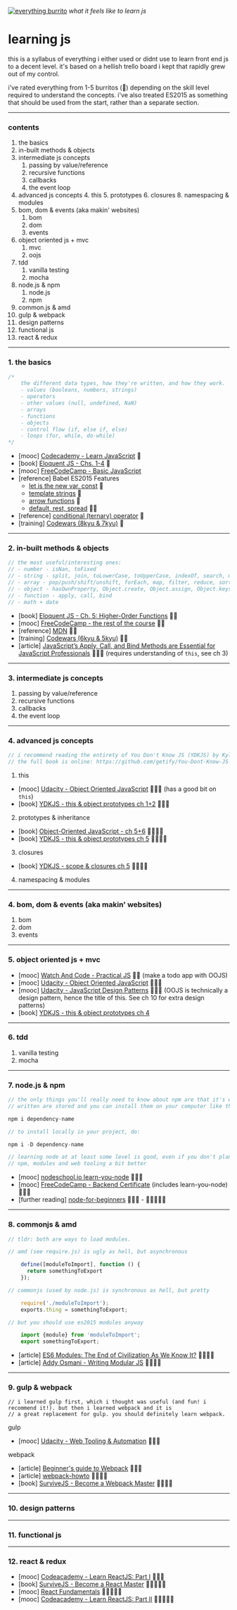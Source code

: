 <a href="https://www.youtube.com/watch?v=xDButnEa320">![everything burrito](/everything-burrito.png)</a>
*what it feels like to learn js*

# learning js

this is a syllabus of everything i either used or didnt use to learn front end js to a decent level. it's based on a hellish trello board i kept that rapidly grew out of my control. 

i've rated everything from 1-5 burritos (🌯) depending on the skill level required to understand the concepts. i've also treated ES2015 as something that should be used from the start, rather than a separate section.

----

### contents

1. the basics
2. in-built methods & objects
3. intermediate js concepts
	1. passing by value/reference
	2. recursive functions
	3. callbacks
	7. the event loop
4. advanced js concepts
	4. this
	5. prototypes
	6. closures
	8. namespacing & modules
4. bom, dom & events (aka makin' websites)
	1. bom
	2. dom
	3. events
5. object oriented js + mvc
	1. mvc
	2. oojs
6. tdd
	1. vanilla testing
	2. mocha
7. node.js & npm
	1. node.js
	2. npm
8. common.js & amd
9. gulp & webpack
10. design patterns
11. functional js
12. react & redux

----

### 1. the basics

```js
/*
	the different data types, how they're written, and how they work.
	- values (booleans, numbers, strings)
	- operators
	- other values (null, undefined, NaN)
	- arrays
	- functions
	- objects
	- control flow (if, else if, else)
	- loops (for, while, do-while)
*/
```

- \[mooc\] [Codecademy - Learn JavaScript](https://www.codecademy.com/learn/learn-javascript) 🌯
- \[book\] [Eloquent JS - Chs. 1-4](http://eloquentjavascript.net/01_values.html) 🌯
- \[mooc\] [FreeCodeCamp - Basic JavaScript](https://www.freecodecamp.com/challenges/comment-your-javascript-code)
- \[reference\] Babel ES2015 Features
	- [let is the new var, const](https://babeljs.io/docs/learn-es2015/#let-const) 🌯
	- [template strings](https://babeljs.io/docs/learn-es2015/#template-strings) 🌯
	- [arrow functions](https://babeljs.io/docs/learn-es2015/#arrows-and-lexical-this) 🌯
	- [default, rest, spread](https://babeljs.io/docs/learn-es2015/#default-rest-spread) 🌯🌯
- \[reference\] [conditional (ternary) operator](https://developer.mozilla.org/en-US/docs/Web/JavaScript/Reference/Operators/Conditional_Operator) 🌯
- \[training\] [Codewars (8kyu & 7kyu)](https://www.codewars.com/) 🌯

----

### 2. in-built methods & objects

```js
// the most useful/interesting ones:
// - number - isNan, toFixed
// - string - split, join, toLowerCase, toUpperCase, indexOf, search, match, replace, repeat
// - array - pop/push/shift/unshift, forEach, map, filter, reduce, sort, concat, every, some, from (loads!)
// - object - hasOwnProperty, Object.create, Object.assign, Object.keys
// - function - apply, call, bind
// - math + date
```

- \[book\] [Eloquent JS - Ch. 5: Higher-Order Functions](http://eloquentjavascript.net/05_higher_order.html) 🌯🌯
- \[mooc\] [FreeCodeCamp - the rest of the course](https://www.freecodecamp.com/challenges/comment-your-javascript-code) 🌯🌯
- \[reference\] [MDN](https://developer.mozilla.org/en-US/docs/Web/JavaScript/Reference/Global_Objects) 🌯🌯
- \[training\] [Codewars (6kyu & 5kyu)](https://www.codewars.com/) 🌯🌯
- \[article\] [JavaScript’s Apply, Call, and Bind Methods are Essential for JavaScript Professionals](http://javascriptissexy.com/javascript-apply-call-and-bind-methods-are-essential-for-javascript-professionals/) 🌯🌯🌯 (requires understanding of `this`, see ch 3)

----

### 3. intermediate js concepts

1. passing by value/reference
2. recursive functions
3. callbacks
7. the event loop

----

### 4. advanced js concepts

```js
// i recommend reading the entirety of You Don't Know JS (YDKJS) by Kyle Simpson if you can
// the full book is online: https://github.com/getify/You-Dont-Know-JS
```

1. this
- \[mooc\] [Udacity - Object Oriented JavaScript](https://www.udacity.com/course/object-oriented-javascript--ud015) 🌯🌯🌯 (has a good bit on `this`)
- \[book\] [YDKJS - this & object prototypes ch 1+2](https://github.com/getify/You-Dont-Know-JS/blob/master/this%20%26%20object%20prototypes/ch1.md) 🌯🌯🌯
2. prototypes & inheritance
- \[book\] [Object-Oriented JavaScript - ch 5+6](ftp://ftp.micronet-rostov.ru/linux-support/books/programming/JavaScript/[Packt]%20-%20Object-Oriented%20JavaScript%20-%20[Stefanov].pdf) 🌯🌯🌯🌯
- \[book\] [YDKJS - this & object prototypes ch 5](https://github.com/getify/You-Dont-Know-JS/blob/master/this%20%26%20object%20prototypes/ch5.md) 🌯🌯🌯🌯
3. closures
- \[book\] [YDKJS - scope & closures ch 5](https://github.com/getify/You-Dont-Know-JS/blob/master/scope%20%26%20closures/ch5.md) 🌯🌯🌯🌯
4. namespacing & modules

----

### 4. bom, dom & events (aka makin' websites)

1. bom
2. dom
3. events

----

### 5. object oriented js + mvc

- \[mooc\] [Watch And Code - Practical JS](https://watchandcode.com/p/practical-javascript) 🌯🌯 (make a todo app with OOJS)
- \[mooc\] [Udacity - Object Oriented JavaScript](https://www.udacity.com/course/object-oriented-javascript--ud015) 🌯🌯🌯
- \[mooc\] [Udacity - JavaScript Design Patterns](https://www.udacity.com/course/javascript-design-patterns--ud989) 🌯🌯🌯 (OOJS is technically a design pattern, hence the title of this. See ch 10 for extra design patterns)
- \[book\] [YDKJS - this & object prototypes ch 4](https://github.com/getify/You-Dont-Know-JS/blob/master/this%20%26%20object%20prototypes/ch4.md)

----

### 6. tdd

1. vanilla testing
2. mocha

----

### 7. node.js & npm

```js
// the only things you'll really need to know about npm are that it's where modules other people have
// written are stored and you can install them on your computer like this:

npm i dependency-name

// to install locally in your project, do:

npm i -D dependency-name

// learning node at at least some level is good, even if you don't plan to use it. it'll help you understand
// npm, modules and web tooling a bit better
```

- \[mooc\] [nodeschool.io learn-you-node](https://github.com/workshopper/learnyounode) 🌯🌯🌯
- \[mooc\] [FreeCodeCamp - Backend Certificate](https://www.freecodecamp.com/challenges/use-the-javascript-console) (includes learn-you-node) 🌯🌯🌯
- \[further reading\] [node-for-beginners](https://github.com/rockbot/node-for-beginners) 🌯🌯🌯 - 🌯🌯🌯🌯🌯

----

### 8. commonjs & amd

```js
// tldr: both are ways to load modules.

// amd (see require.js) is ugly as hell, but asynchronous

	define([moduleToImport], function () {
	  return somethingToExport
	});

// commonjs (used by node.js) is synchronous as hell, but pretty

	require('./moduleToImport');
	exports.thing = somethingToExport;

// but you should use es2015 modules anyway

	import {module} from 'moduleToImport';
	export somethingToExport;
```

- \[article\] [ES6 Modules: The End of Civilization As We Know It?](https://medium.com/@brianleroux/es6-modules-amd-and-commonjs-c1acefbe6fc0#.o7t29ysim) 🌯🌯🌯🌯
- \[article\] [Addy Osmani - Writing Modular JS](https://addyosmani.com/writing-modular-js/) 🌯🌯🌯🌯

----

### 9. gulp & webpack

```
// i learned gulp first, which i thought was useful (and fun! i recommend it!). but then i learned webpack and it is
// a great replacement for gulp. you should definitely learn webpack.
```

gulp 

- \[mooc\] [Udacity - Web Tooling & Automation](https://www.udacity.com/course/web-tooling-automation--ud892) 🌯🌯🌯

webpack  

- \[article\] [Beginner's guide to Webpack](https://medium.com/@dabit3/beginner-s-guide-to-webpack-b1f1a3638460#.rjc0btf32) 🌯🌯🌯
- \[article\] [webpack-howto](https://github.com/petehunt/webpack-howto) 🌯🌯🌯🌯
- \[book\] [SurviveJS - Become a Webpack Master](http://survivejs.com/webpack/) 🌯🌯🌯🌯

----

### 10. design patterns

----

### 11. functional js

----

### 12. react & redux

- \[mooc\] [Codeacademy - Learn ReactJS: Part I](https://www.codecademy.com/learn/react-101) 🌯🌯🌯
- \[book\] [SurviveJS - Become a React Master](http://survivejs.com/react/) 🌯🌯🌯🌯🌯
- \[mooc\] [React Fundamentals](https://egghead.io/courses/react-fundamentals) 🌯🌯🌯🌯🌯
- \[mooc\] [Codeacademy - Learn ReactJS: Part II](https://www.codecademy.com/learn/react-102) 🌯🌯🌯🌯🌯





